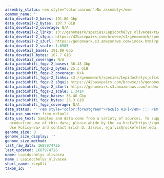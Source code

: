 ```yaml
---
assembly_status: <em style="color:maroon">No assembly</em>
common_name: ''
data_dovetail-2_bases: 191.80 Gbp
data_dovetail-2_bytes: 107.7 GiB
data_dovetail-2_coverage: N/A
data_dovetail-2_links: s3://genomeark/species/Lepidochelys_olivacea/rLepOli2/genomic_data/dovetail/<br>
data_dovetail-2_s3gui: https://42basepairs.com/browse/s3/genomeark/species/Lepidochelys_olivacea/rLepOli2/genomic_data/dovetail/
data_dovetail-2_s3url: https://genomeark.s3.amazonaws.com/index.html?prefix=species/Lepidochelys_olivacea/rLepOli2/genomic_data/dovetail/
data_dovetail-2_scale: 1.6585
data_dovetail_bases: 191.80 Gbp
data_dovetail_bytes: 107.7 GiB
data_dovetail_coverage: N/A
data_pacbiohifi_fqgz-2_bases: 36.48 Gbp
data_pacbiohifi_fqgz-2_bytes: 25.3 GiB
data_pacbiohifi_fqgz-2_coverage: N/A
data_pacbiohifi_fqgz-2_links: s3://genomeark/species/Lepidochelys_olivacea/rLepOli2/genomic_data/pacbio_hifi/<br>
data_pacbiohifi_fqgz-2_s3gui: https://42basepairs.com/browse/s3/genomeark/species/Lepidochelys_olivacea/rLepOli2/genomic_data/pacbio_hifi/
data_pacbiohifi_fqgz-2_s3url: https://genomeark.s3.amazonaws.com/index.html?prefix=species/Lepidochelys_olivacea/rLepOli2/genomic_data/pacbio_hifi/
data_pacbiohifi_fqgz-2_scale: 1.3414
data_pacbiohifi_fqgz_bases: 36.48 Gbp
data_pacbiohifi_fqgz_bytes: 25.3 GiB
data_pacbiohifi_fqgz_coverage: N/A
data_status: '''<em style="color:forestgreen">PacBio HiFi</em> ::: <em style="color:forestgreen">Dovetail</em>'''
data_use_source: from-default
data_use_text: Samples and data come from a variety of sources. To support fair and
  productive use of this data, please abide by the <a href="https://genome10k.soe.ucsc.edu/data-use-policies/">Data
  Use Policy</a> and contact Erich D. Jarvis, ejarvis@rockefeller.edu, with any questions.
genome_size: 0
genome_size_display: ''
genome_size_method: ''
last_raw_data: 1687974726
last_updated: 1687974726
name: Lepidochelys olivacea
name_: Lepidochelys_olivacea
short_name: rLepOli
taxon_id: ''
---
```

